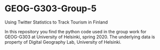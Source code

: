 # GEOG-G303-Group-5
Using Twitter Statistics to Track Tourism in Finland

In this repository you find the python code used in the group work for GEOG-G303 at University of Helsinki, spring 2020.
The underlying data is property of Digital Geography Lab, University of Helsinki.
